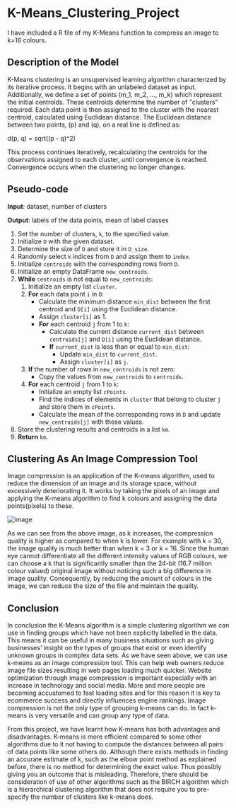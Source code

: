 # K-Means_Clustering_Project
I have included a R file of my K-Means function to compress an image to k=16 colours.

## Description of the Model
K-Means clustering is an unsupervised learning algorithm characterized by its iterative process. It begins with an unlabeled dataset as input. Additionally, we define a set of points \(m_1, m_2, ..., m_k\) which represent the initial centroids. These centroids determine the number of "clusters" required.
Each data point is then assigned to the cluster with the nearest centroid, calculated using Euclidean distance. The Euclidean distance between two points, \(p\) and \(q\), on a real line is defined as:

d(p, q) = sqrt((p - q)^2)

This process continues iteratively, recalculating the centroids for the observations assigned to each cluster, until convergence is reached. Convergence occurs when the clustering no longer changes.

## Pseudo-code

**Input**: dataset, number of clusters

**Output**: labels of the data points, mean of label classes

1. Set the number of clusters, `k`, to the specified value.
2. Initialize `D` with the given dataset.
3. Determine the size of `D` and store it in `D_size`.
4. Randomly select `k` indices from `D` and assign them to `index`.
5. Initialize `centroids` with the corresponding rows from `D`.
6. Initialize an empty DataFrame `new_centroids`.
7. **While** `centroids` is not equal to `new_centroids`:
   1. Initialize an empty list `cluster`.
   2. **For** each data point `i` in `D`:
      - Calculate the minimum distance `min_dist` between the first centroid and `D[i]` using the Euclidean distance.
      - Assign `cluster[i]` as 1.
      - **For** each centroid `j` from 1 to `k`:
         - Calculate the current distance `current_dist` between `centroids[j]` and `D[i]` using the Euclidean distance.
         - **If** `current_dist` is less than or equal to `min_dist`:
            - Update `min_dist` to `current_dist`.
            - Assign `cluster[i]` as `j`.
   3. **If** the number of rows in `new_centroids` is not zero:
      - Copy the values from `new_centroids` to `centroids`.
   4. **For** each centroid `j` from 1 to `k`:
      - Initialize an empty list `cPoints`.
      - Find the indices of elements in `cluster` that belong to cluster `j` and store them in `cPoints`.
      - Calculate the mean of the corresponding rows in `D` and update `new_centroids[j]` with these values.
8. Store the clustering results and centroids in a list `km`.
9. **Return** `km`.

## Clustering As An Image Compression Tool
Image compression is an application of the K-means algorithm, used to reduce the dimension of an image and its storage space, without excessively deteriorating it. It works by taking the pixels of an image and applying the K-means algorithm to find k colours and assigning the data points(pixels) to these.

![image](https://github.com/jjesss/K-Means_Clustering_Project/assets/77901330/51d38965-ec9c-4af2-83fe-9c82797826d0)

As we can see from the above image, as k increases, the compression quality is higher as compared to when k is lower. For example with k = 30, the image quality is much better than when k = 3 or k = 16.
Since the human eye cannot differentiate all the different intensity values of RGB colours, we
can choose a k that is significantly smaller than the 24-bit (16.7 million colour valued) original image without noticing such a big difference in image quality. Consequently, by reducing the amount of colours in the image, we can reduce the size of the file and maintain the quality.

## Conclusion
In conclusion the K-Means algorithm is a simple clustering algorithm we can use in finding groups which have not been explicitly labelled in the data. This means it can be useful in many business situations such as giving businesses’ insight on the types of groups that exist or even identify unknown groups in complex data sets. As we have seen above, we can use k-means as an image compression tool. This can help web owners reduce image file sizes resulting in web pages loading much quicker. Website optimization through image compression is important especially with an increase in technology and social media. More and more people are becoming accustomed to fast loading sites and for this reason it is key to ecommerce success and directly influences engine rankings. Image compression is not the only type of grouping k-means can do. In fact k-means is very versatile and can group any type of data.

From this project, we have learnt how K-means has both advantages and disadvantages. K-means
is more efficient compared to some other algorithms due to it not having to compute the distances between all pairs of data points like some others do. Although there exists methods in finding an accurate estimate of k, such as the elbow point method as explained before, there is no method for determining the exact value. Thus possibly giving you an outcome that is misleading. Therefore, there should be consideration of use of other algorithms such as the BIRCH algorithm which is a hierarchical clustering algorithm that does not require you to pre-specify the number of clusters like k-means does.

